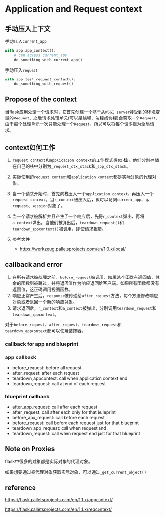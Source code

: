 # Application and Request context

## 手动压入上下文

手动压入`current_app`

```py
with app.app_context():
    # can access current_app
    do_something_with_current_app()
```

手动压入`request`

```py
with app.test_request_context():
    do_something_with_request()
```

## Propose of the context

当flask应用处理一个请求时，它首先创建一个基于从`WSGI server`接受到的环境变量的`Request`。之后请求处理单元(可以是线程、进程或协程)会获取一个`Request`。由于每个处理单元一次只能处理一个`Request`，所以可以将每个请求视为全局请求。

## context如何工作

1. `request context`和`application context`的工作模式类似 __栈__ 。他们分别存储在自己的栈中分别为`_request_ctx_stack`和`_app_ctx_stack`。
2. 实际使用的`request context`和`application context`都是实际对象的代理对象。
3. 当一个请求开始时，首先向栈压入一个`application context`，再压入一个`request context`。当`r_context`被压入后，就可以访问`current_app`、`g`、`request`、`session`对象了。
4. 当一个请求被解析并且产生了一个响应后，先将`r_context`弹出，再将`a_context`弹出。当他们被弹出后，`teardown_request()`和`teardown_appcontext()`被调用，即使请求报错。

5. 参考文件

    - https://werkzeug.palletsprojects.com/en/1.0.x/local/


## callback and error

1. 在所有请求被处理之前，`before_request`被调用，如果某个函数有返回值，其余的函数则被跳过，并将返回值作为响应返回给客户端。如果所有函数都没有返回值，这正确调用视图函数。
2. 响应正常产生后，`response`被传递给`after_request`方法，每个方法修改响应对象或者返回一个新的响应对象。
3. 请求返回后，`r_context`和`a_context`被弹出，分别调用`teardown_request`和`teardown_appcontext`。

对于`before_request`、`after_request`、`teardown_request`和`teardown_appcontext`都可以使用装饰器。

### callback for app and blueprint

### app callback

- before_request: before all request
- after_request: after each request
- teardown_appcontext: call when application context end
- teardown_request: call at end of each request

### blueprint callback

- after_app_request: call after each request
- after_request: call after each only for that buleprint
- before_app_request: call before each request
- before_request: call before each request just for that blueprint
- teardown_app_request: call when request end
- teardown_request: call when request end just for that blueprint


## Note on Proxies

flask中很多的对象都是实际对象的代理对象。

如果想要通过被代理对象获取实际对象，可以通过`_get_current_object()`


## reference

https://flask.palletsprojects.com/en/1.1.x/appcontext/

https://flask.palletsprojects.com/en/1.1.x/reqcontext/